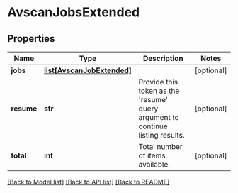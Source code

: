 # AvscanJobsExtended

## Properties
Name | Type | Description | Notes
------------ | ------------- | ------------- | -------------
**jobs** | [**list[AvscanJobExtended]**](AvscanJobExtended.md) |  | [optional] 
**resume** | **str** | Provide this token as the &#39;resume&#39; query argument to continue listing results. | [optional] 
**total** | **int** | Total number of items available. | [optional] 

[[Back to Model list]](../README.md#documentation-for-models) [[Back to API list]](../README.md#documentation-for-api-endpoints) [[Back to README]](../README.md)


